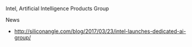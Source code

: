 
Intel, Artificial Intelligence Products Group


News
* http://siliconangle.com/blog/2017/03/23/intel-launches-dedicated-ai-group/
